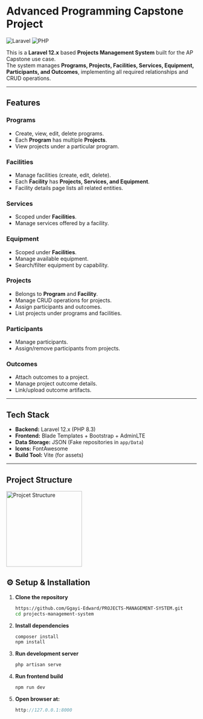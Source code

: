 # Advanced Programming Capstone Project

![Laravel](https://img.shields.io/badge/Laravel-12.x-red)
![PHP](https://img.shields.io/badge/PHP-8.3-blue)

This is a **Laravel 12.x** based **Projects Management System** built for the AP Capstone use case.  
The system manages **Programs, Projects, Facilities, Services, Equipment, Participants, and Outcomes**, implementing all required relationships and CRUD operations.

---

## Features

### Programs
- Create, view, edit, delete programs.
- Each **Program** has multiple **Projects**.
- View projects under a particular program.

### Facilities
- Manage facilities (create, edit, delete).
- Each **Facility** has **Projects, Services, and Equipment**.
- Facility details page lists all related entities.

### Services
- Scoped under **Facilities**.
- Manage services offered by a facility.

### Equipment
- Scoped under **Facilities**.
- Manage available equipment.
- Search/filter equipment by capability.

### Projects
- Belongs to **Program** and **Facility**.
- Manage CRUD operations for projects.
- Assign participants and outcomes.
- List projects under programs and facilities.

### Participants
- Manage participants.
- Assign/remove participants from projects.

### Outcomes
- Attach outcomes to a project.
- Manage project outcome details.
- Link/upload outcome artifacts.

---

## Tech Stack

- **Backend:** Laravel 12.x (PHP 8.3)
- **Frontend:** Blade Templates + Bootstrap + AdminLTE
- **Data Storage:** JSON (Fake repositories in `app/Data`)
- **Icons:** FontAwesome
- **Build Tool:** Vite (for assets)

---

## Project Structure

<img src="assets/structure.png" alt="Projcet Structure" width="200"/>

## ⚙️ Setup & Installation

1. **Clone the repository**
   ```bash
   https://github.com/Ggayi-Edward/PROJECTS-MANAGEMENT-SYSTEM.git
   cd projects-management-system

2. **Install dependencies**
   ```bash
   composer install
   npm install

3. **Run development server**
   ```bash
   php artisan serve

4. **Run frontend build**
   ```bash
   npm run dev
   
5. **Open browser at:**
   ```cpp
   http://127.0.0.1:8000
